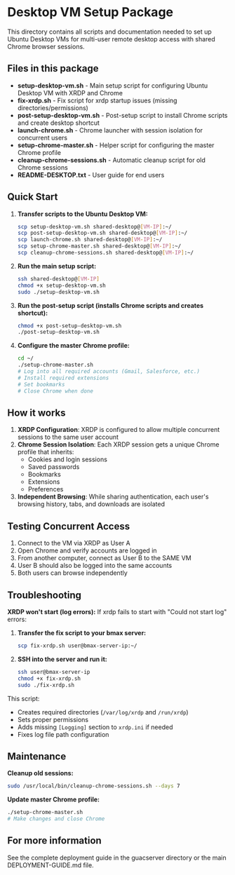 # Desktop VM Setup Package

This directory contains all scripts and documentation needed to set up Ubuntu Desktop VMs for multi-user remote desktop access with shared Chrome browser sessions.

## Files in this package

- **setup-desktop-vm.sh** - Main setup script for configuring Ubuntu Desktop VM with XRDP and Chrome
- **fix-xrdp.sh** - Fix script for xrdp startup issues (missing directories/permissions)
- **post-setup-desktop-vm.sh** - Post-setup script to install Chrome scripts and create desktop shortcut
- **launch-chrome.sh** - Chrome launcher with session isolation for concurrent users
- **setup-chrome-master.sh** - Helper script for configuring the master Chrome profile
- **cleanup-chrome-sessions.sh** - Automatic cleanup script for old Chrome sessions
- **README-DESKTOP.txt** - User guide for end users

## Quick Start

1. **Transfer scripts to the Ubuntu Desktop VM:**
   ```bash
   scp setup-desktop-vm.sh shared-desktop@[VM-IP]:~/
   scp post-setup-desktop-vm.sh shared-desktop@[VM-IP]:~/
   scp launch-chrome.sh shared-desktop@[VM-IP]:~/
   scp setup-chrome-master.sh shared-desktop@[VM-IP]:~/
   scp cleanup-chrome-sessions.sh shared-desktop@[VM-IP]:~/
   ```

2. **Run the main setup script:**
   ```bash
   ssh shared-desktop@[VM-IP]
   chmod +x setup-desktop-vm.sh
   sudo ./setup-desktop-vm.sh
   ```

3. **Run the post-setup script (installs Chrome scripts and creates shortcut):**
   ```bash
   chmod +x post-setup-desktop-vm.sh
   ./post-setup-desktop-vm.sh
   ```

4. **Configure the master Chrome profile:**
   ```bash
   cd ~/
   ./setup-chrome-master.sh
   # Log into all required accounts (Gmail, Salesforce, etc.)
   # Install required extensions
   # Set bookmarks
   # Close Chrome when done
   ```

## How it works

1. **XRDP Configuration**: XRDP is configured to allow multiple concurrent sessions to the same user account
2. **Chrome Session Isolation**: Each XRDP session gets a unique Chrome profile that inherits:
   - Cookies and login sessions
   - Saved passwords
   - Bookmarks
   - Extensions
   - Preferences
3. **Independent Browsing**: While sharing authentication, each user's browsing history, tabs, and downloads are isolated

## Testing Concurrent Access

1. Connect to the VM via XRDP as User A
2. Open Chrome and verify accounts are logged in
3. From another computer, connect as User B to the SAME VM
4. User B should also be logged into the same accounts
5. Both users can browse independently

## Troubleshooting

**XRDP won't start (log errors):**
If xrdp fails to start with "Could not start log" errors:

1. **Transfer the fix script to your bmax server:**
   ```bash
   scp fix-xrdp.sh user@bmax-server-ip:~/
   ```

2. **SSH into the server and run it:**
   ```bash
   ssh user@bmax-server-ip
   chmod +x fix-xrdp.sh
   sudo ./fix-xrdp.sh
   ```

This script:
- Creates required directories (`/var/log/xrdp` and `/run/xrdp`)
- Sets proper permissions
- Adds missing `[Logging]` section to `xrdp.ini` if needed
- Fixes log file path configuration

## Maintenance

**Cleanup old sessions:**
```bash
sudo /usr/local/bin/cleanup-chrome-sessions.sh --days 7
```

**Update master Chrome profile:**
```bash
./setup-chrome-master.sh
# Make changes and close Chrome
```

## For more information

See the complete deployment guide in the guacserver directory or the main DEPLOYMENT-GUIDE.md file.
